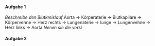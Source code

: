#### Aufgabe 1
*Beschreibe den Blutkreislauf*
Aorta -> Körperaterie -> Blutkapilare -> Körpervehne -> Herz rechts -> Lungenaterie -> lunge -> Lungenvehne -> Herz links -> Aorta
*Nenen sie die versi*
#### Aufgabe 2
